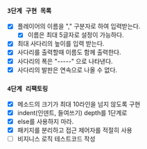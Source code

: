### `3단계 구현 목록`
- [X] 플레이어의 이름을 "," 구분자로 하여 입력받는다.
  - [X] 이름은 최대 5글자로 설정이 가능하다.
- [X] 최대 사다리의 높이를 입력 받는다. 
- [X] 사다리를 출력할때 이름도 함께 출력한다.
- [X] 사다리의 폭은 "-----" 으로 나타낸다.
- [X] 사다리의 발판은 연속으로 나올 수 없다.

### `4단계 리팩토링`
- [X] 메소드의 크기가 최대 10라인을 넘지 않도록 구현
- [X] indent(인덴트, 들여쓰기) depth를 1단계로
- [X] else를 사용하지 마라.
- [X] 패키지를 분리하고 접근 제어자를 적절히 사용 
- [ ] 비지니스 로직 테스트코드 작성